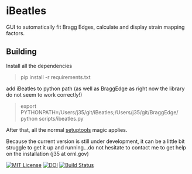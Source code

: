 iBeatles
======

GUI to automatically fit Bragg Edges, calculate and display strain mapping factors. 

Building
--------
Install all the dependencies
> pip install -r requirements.txt

add iBeatles to python path (as well as BraggEdge as right now the library do not seem to work correctly!)
> export PYTHONPATH=/Users/j35/git/iBeatles;/Users/j35/git/BraggEdge/
> python scripts/ibeatles.py

After that, all the normal
[setuptools](https://pythonhosted.org/setuptools/setuptools.html) magic applies.

Because the current version is still under development, it can be a little bit struggle to get it up and running...do not hesitate to contact me to get help on the installation (j35 at ornl.gov)

[![MIT License](https://img.shields.io/badge/license-MIT-blue.svg)](http://opensource.org/licenses/MIT)
[![DOI](https://zenodo.org/badge/67521112.svg)](https://zenodo.org/badge/latestdoi/67521112)
[![Build Status](https://travis-ci.org/ornlneutronimaging/iBeatles.svg?branch=master)](https://travis-ci.org/ornlneutronimaging/iBeatles)
